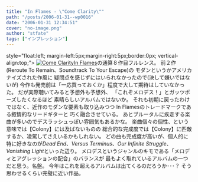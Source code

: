 ```yaml
---
title: "In Flames - \"Come Clarity\""
path: "/posts/2006-01-31--wp0016"
date: "2006-01-31 12:34:51"
cover: "no-image.png"
author: "stfate"
tags: ["インプレッション"]
---
```



style="float:left; margin-left:5px;margin-right:5px;border:0px; vertical-align:top;">
<a href="http://www.amazon.co.jp/exec/obidos/ASIN/B000E1JP1A/invisibleair-22" target="_blank"><img src="http://images-jp.amazon.com/images/P/B000E1JP1A.09.MZZZZZZZ.jpg" alt="Come Clarity"   /></a><a href="http://www.inflames.com/" target="_blank">In Flames</a>の通算８作目フルレンス。
前２作(Reroute To Remain、Soundtrack To Your Escape)の
モダンというかアメリカナイズされた作風に
疑問点を感じずにはいられなかったので(決して嫌いではないが)
今作も発売前は「一応買っておくか」程度で大して期待はしていなかった。
だが実際聴いてみると予想外も予想外、
「これぞメロデス！」とガッツポーズしたくなるほど
素晴らしいアルバムではないか。
それも初期に戻ったわけではなく、近作のモダンな要素も取り込みつつ
In Flamesのトレードマークである叙情的なリードギターと
巧く融合させている。
あとブルータルに疾走する楽曲が多いのでデスラッシュっぽい雰囲気もあるかな。
楽曲個々の個性、という意味では【Colony】には及ばないものの
総合的な完成度では【Colony】に匹敵するか、凌駕してさえいるかもしれない。
どの曲も完成度が高いが、個人的に特に好きなのが<em>Dead End</em>、<em>Versus Terminus</em>、<em>Our Infinite Struggle</em>、 <em>Vanishing Light</em>といった辺り。
メロデスというジャンルのキモである「メロディとアグレッションの配合」のバランスが
最もよく取れているアルバムの一つだと思う。名盤。
今年はこれを超えるアルバムは出てくるのだろうか･･･？
そう思わせるくらい完璧に近い作品。
